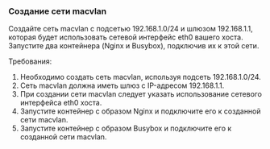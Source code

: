 
### Создание сети macvlan

Создайте сеть macvlan с подсетью 192.168.1.0/24 и шлюзом 192.168.1.1, которая будет использовать сетевой интерфейс eth0 вашего хоста. Запустите два контейнера (Nginx и Busybox), подключив их к этой сети.

Требования:
1. Необходимо создать сеть macvlan, используя подсеть 192.168.1.0/24. 
2. Сеть macvlan должна иметь шлюз с IP-адресом 192.168.1.1. 
3. При создании сети macvlan следует указать использование сетевого интерфейса eth0 хоста. 
4. Запустите контейнер с образом Nginx и подключите его к созданной сети macvlan. 
5. Запустите контейнер с образом Busybox и подключите его к созданной сети macvlan.